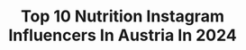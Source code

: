 ---
title: Top 10 Nutrition Instagram Influencers In Austria In 2024
description: >-
  Find top nutrition Instagram influencers in Austria in 2024. Most popular hashtags: #fitness #nutrition #austria #vegan.
platform: Instagram
hits: 16
text_top: Discover the top-rated Instagram accounts on inBeat.
text_bottom: Our platform aggregates 16 Instagram influencers like this in Austria for you to connect with.
profiles:
  - username: "thechocolatesuitcase"
    fullname: >-
      Natacha 🐚 Yoga & Fitness Mom
    bio: >-
      🇵🇹📍Vienna ⚡️new mom ⚡️Yoga & Pilates Instructor, Nutrition Coach ⚡️CrossFit Lover
    location: "Austria"
    followers: 14026
    engagement: 194
    commentsToLikes: 0.036244
    id: clq9hxrul5xbd0k08ltjhouri
    verified: false
    hashtags: "#newmom, #ssw40, #meineersteschwangerschaft, #crossfitmom"
  - username: "avec.eva"
    fullname: >-
      Eva
    bio: >-
      sunshine energy ♐︎ here for fashion, well-being, self love & a happy mindset 🦋 based in vienna | 🎧 sweet but spicy @eat.avec.eva nutritionist to be
    location: "Austria"
    followers: 28467
    engagement: 23
    commentsToLikes: 0.000790
    id: ckaoszev7tp040i78wgpa222d
    verified: false
    hashtags: "#week10, #bluejeanswhiteshirt, #scandiblonde, #cremeblonde"
  - username: "laura_sommer"
    fullname: >-
      Laura Sommer
    bio: >-
      MOTORSPORT | CARS | FITNESS 🏎️ PS driven positive girl 👩🏼‍💻 Ad placements @motorsportmagazin ⛽️ @vast.sports „Laura10“ 🎓 BA M&S | Nutrition Coach
    location: "Austria"
    followers: 125547
    engagement: 103
    commentsToLikes: 0.027187
    id: clr7d85o1wcrj0k08ot88opo1
    verified: false
    hashtags: "#mclarenvienna, #cargirl, #wearevast, #artura"
  - username: "trackingmona"
    fullname: >-
      Mona
    bio: >-
      🏃🏻‍♀️ running girl who studies nutrition & sports ✨ @myu.studios 📍 Vienna | Aarhus ✉️ trackingmona@gmail.com
    location: "Austria"
    followers: 115518
    engagement: 314
    commentsToLikes: 0.004569
    id: ck5budyuohlsx0i1120gqe0rd
    verified: false
    hashtags: "#vsun, #berlinmarathon, #runninglife, #vegannutrition"
  - username: "addictedtopeas"
    fullname: >-
      ed recovery ✨vegan 🌿 kathy
    bio: >-
      nutrition student 👩🏻‍🎓 🌿 gaining my strength and happiness back with lots of good vegan food ✨a mix of mental health & good food😋 🇦🇹 vienna
    location: "Austria"
    followers: 3346
    engagement: 881
    commentsToLikes: 0.138983
    id: ck9weyzqhmici0j784u0hwgqx
    verified: false
    hashtags: "#anorexiafighter, #eatingdisorderrecovery, #vegangermany, #veganstudent"
  - username: "stefaniegoldmarie"
    fullname: >-
      Stefanie
    bio: >-
      Former food & lifestyle photographer 🔚 Not active anymore ❌ Only posting on @stefanieanich 🙋‍♀️
    location: "Austria"
    followers: 100466
    engagement: 24
    commentsToLikes: 0.027009
    id: ck1392nmuj7ol0i19lby599s3
    verified: false
    hashtags: "#veganrecipes, #dinnerideas, #dessert, #rezeptideen"
  - username: "frankortler"
    fullname: >-
      Frank
    bio: >-
      💙 Brooks Run Happy Team @brooksrunningde #brooksrunningde #runhappy 50 Years 👨/Austria 🇦🇹/❤Running 5km➡️42km/ 36 times Marathon 🏃‍♂️
    location: "Austria"
    followers: 10425
    engagement: 688
    commentsToLikes: 0.068982
    id: ck13bgw8svc9b0i19h8cvjdjn
    verified: false
    hashtags: "#brooksfindyourrun, #runhappyteam, #instarun, #runnersofinstagram"
  - username: "lukasmuelr"
    fullname: >-
      Lukas Müller
    bio: >-
      Lifestyle & Fitness unhealthy obsession with running @saltysportsclub
    location: "Austria"
    followers: 202277
    engagement: 187
    commentsToLikes: 0.019987
    id: clpwuj1l7l9v20k08svrhx03p
    verified: false
    hashtags: "#health, #75hard, #fitness, #selfimprovement"
  - username: "hoffelnerfitness"
    fullname: >-
      Markus Hoffelner
    bio: >-
      ☞ @erfolgsernaehrung 🌱🧠 TEAM ☞ @atombody @loewenanteil ↘️ ERSTELLE DEINE COACHING-APP
    location: "Austria"
    followers: 13450
    engagement: 178
    commentsToLikes: 0.051112
    id: ck6ttcy639x1s0j71qk9c5vj9
    verified: false
    hashtags: "#blueeyes, #sea, #love, #atombody"
  - username: "avramov.zoran"
    fullname: >-
      ZORAN AVRAMOVIC
    bio: >-
      
    location: "Austria"
    followers: 149078
    engagement: 128
    commentsToLikes: 0.041965
    id: ck5bw3bemkwzn0i1166i6nno2
    verified: false
    hashtags: "#igersaustria, #mensstyle, #menwithstyle, #guyswithstyle"
---